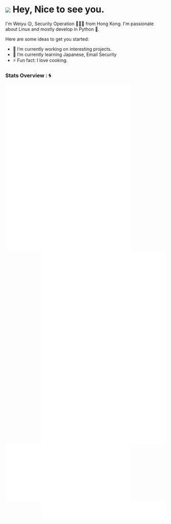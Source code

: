 <h1><img src="https://emojis.slackmojis.com/emojis/images/1531849430/4246/blob-sunglasses.gif?1531849430" width="30"/> <span> Hey, Nice to see you. </span> </h1>

I'm Weiyu 😉, Security Operation 👨🏻‍💻 from Hong Kong. I'm passionate about Linux and mostly develop in Python 🐍.


Here are some ideas to get you started:

- 🔭 I’m currently working on interesting projects.
- 🌱 I’m currently learning Japanese, Email Security
- ⚡ Fun fact: I love cooking.

### Stats Overview : :cyclone:

[<img align="left" width="390" alt="🦑" src="asset/general.svg">](#)
[<img align="right" width="390" alt="🦑" src="asset/followup.svg">](#)
[<img align="right" width="390" alt="🦑" src="asset/achievements.svg">](#)
[<img align="left" width="390" alt="🦑" src="asset/community.svg">](#)
[<img align="right" width="390" alt="🦑" src="asset/people.svg">](#)
